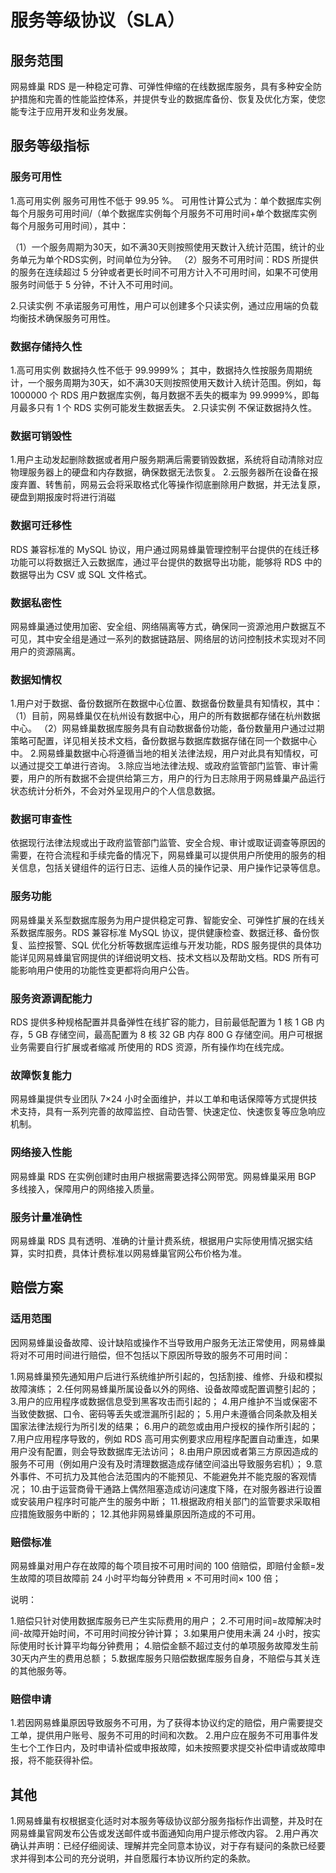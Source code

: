 # 服务等级协议（SLA）

## 服务范围

网易蜂巢 RDS 是一种稳定可靠、可弹性伸缩的在线数据库服务，具有多种安全防护措施和完善的性能监控体系，并提供专业的数据库备份、恢复及优化方案，使您能专注于应用开发和业务发展。

## 服务等级指标

### 服务可用性

1.高可用实例
服务可用性不低于 99.95 %。
可用性计算公式为：单个数据库实例每个月服务可用时间/（单个数据库实例每个月服务不可用时间+单个数据库实例每个月服务可用时间），其中：

（1）一个服务周期为30天，如不满30天则按照使用天数计入统计范围，统计的业务单元为单个RDS实例，时间单位为分钟。
（2）服务不可用时间：RDS 所提供的服务在连续超过 5 分钟或者更长时间不可用方计入不可用时间，如果不可使用服务时间低于 5 分钟，不计入不可用时间。

2.只读实例
不承诺服务可用性，用户可以创建多个只读实例，通过应用端的负载均衡技术确保服务可用性。

### 数据存储持久性

1.高可用实例
数据持久性不低于 99.9999%；
其中，数据持久性按服务周期统计，一个服务周期为30天，如不满30天则按照使用天数计入统计范围。例如，每 1000000 个 RDS 用户数据库实例，每月数据不丢失的概率为 99.9999%，即每月最多只有 1 个 RDS 实例可能发生数据丢失。
2.只读实例
不保证数据持久性。

### 数据可销毁性

1.用户主动发起删除数据或者用户服务期满后需要销毁数据，系统将自动清除对应物理服务器上的硬盘和内存数据，确保数据无法恢复。
2.云服务器所在设备在报废弃置、转售前，网易云会将采取格式化等操作彻底删除用户数据，并无法复原，硬盘到期报废时将进行消磁

### 数据可迁移性

RDS 兼容标准的 MySQL 协议，用户通过网易蜂巢管理控制平台提供的在线迁移功能可以将数据迁入云数据库，通过平台提供的数据导出功能，能够将 RDS 中的数据导出为 CSV 或 SQL 文件格式。

### 数据私密性

网易蜂巢通过使用加密、安全组、网络隔离等方式，确保同一资源池用户数据互不可见，其中安全组是通过一系列的数据链路层、网络层的访问控制技术实现对不同用户的资源隔离。

### 数据知情权

1.用户对于数据、备份数据所在数据中心位置、数据备份数量具有知情权，其中：
（1）目前，网易蜂巢仅在杭州设有数据中心，用户的所有数据都存储在杭州数据中心。
（2）网易蜂巢数据库服务具有自动数据备份功能，备份数量用户通过过期策略可配置，详见相关技术文档，备份数据与数据库数据存储在同一个数据中心中。
2.网易蜂巢数据中心将遵循当地的相关法律法规，用户对此具有知情权，可以通过提交工单进行咨询。
3.除应当地法律法规、或政府监管部门监管、审计需要，用户的所有数据不会提供给第三方，用户的行为日志除用于网易蜂巢产品运行状态统计分析外，不会对外呈现用户的个人信息数据。

### 数据可审查性

依据现行法律法规或出于政府监管部门监管、安全合规、审计或取证调查等原因的需要，在符合流程和手续完备的情况下，网易蜂巢可以提供用户所使用的服务的相关信息，包括关键组件的运行日志、运维人员的操作记录、用户操作记录等信息。

### 服务功能

网易蜂巢关系型数据库服务为用户提供稳定可靠、智能安全、可弹性扩展的在线关系数据库服务。RDS 兼容标准 MySQL 协议，提供健康检查、数据迁移、备份恢复、监控报警、SQL 优化分析等数据库运维与开发功能，RDS 服务提供的具体功能详见网易蜂巢官网提供的详细说明文档、技术文档以及帮助文档。RDS 所有可能影响用户使用的功能性变更都将向用户公告。

### 服务资源调配能力

RDS 提供多种规格配置并具备弹性在线扩容的能力，目前最低配置为 1 核 1 GB 内存，5 GB 存储空间，最高配置为 8 核 32 GB 内存 800 G 存储空间。用户可根据业务需要自行扩展或者缩减 所使用的 RDS 资源，所有操作均在线完成。

### 故障恢复能力

网易蜂巢提供专业团队 7×24 小时全面维护，并以工单和电话保障等方式提供技术支持，具有一系列完善的故障监控、自动告警、快速定位、快速恢复等应急响应机制。

### 网络接入性能

网易蜂巢 RDS 在实例创建时由用户根据需要选择公网带宽。网易蜂巢采用 BGP 多线接入，保障用户的网络接入质量。

### 服务计量准确性

网易蜂巢 RDS 具有透明、准确的计量计费系统，根据用户实际使用情况据实结算，实时扣费，具体计费标准以网易蜂巢官网公布价格为准。

## 赔偿方案

### 适用范围

因网易蜂巢设备故障、设计缺陷或操作不当导致用户服务无法正常使用，网易蜂巢将对不可用时间进行赔偿，但不包括以下原因所导致的服务不可用时间：

1.网易蜂巢预先通知用户后进行系统维护所引起的，包括割接、维修、升级和模拟故障演练；
2.任何网易蜂巢所属设备以外的网络、设备故障或配置调整引起的；
3.用户的应用程序或数据信息受到黑客攻击而引起的；
4.用户维护不当或保密不当致使数据、口令、密码等丢失或泄漏所引起的；
5.用户未遵循合同条款及相关国家法律法规行为所引发的结果；
6.用户的疏忽或由用户授权的操作所引起的；
7.用户应用程序导致的，例如 RDS 高可用实例要求应用程序配置自动重连，如果用户没有配置，则会导致数据库无法访问；
8.由用户原因或者第三方原因造成的服务不可用（例如用户没有及时清理数据造成存储空间溢出导致服务宕机）；
9.意外事件、不可抗力及其他合法范围内的不能预见、不能避免并不能克服的客观情况；
10.由于运营商骨干通路上偶然阻塞造成访问速度下降，在对服务器进行设置或安装用户程序时可能产生的服务中断；
11.根据政府相关部门的监管要求采取相应措施致服务中断的；
12.其他非网易蜂巢原因所造成的不可用。

### 赔偿标准

网易蜂巢对用户存在故障的每个项目按不可用时间的 100 倍赔偿，即赔付金额=发生故障的项目故障前 24 小时平均每分钟费用 × 不可用时间× 100 倍；

说明：

1.赔偿只针对使用数据库服务已产生实际费用的用户；
2.不可用时间=故障解决时间-故障开始时间，不可用时间按分钟计算；
3.如果用户使用未满 24 小时，按实际使用时长计算平均每分钟费用；
4.赔偿金额不超过支付的单项服务故障发生前30天内产生的费用总额；
5.数据库服务只赔偿数据库服务自身，不赔偿与其关连的其他服务等。

### 赔偿申请

1.若因网易蜂巢原因导致服务不可用，为了获得本协议约定的赔偿，用户需要提交工单，提供用户账号、服务不可用的时间和次数。
2.用户应在服务不可用事件发生七个工作日内，及时申请补偿或申报故障，如未按照要求提交补偿申请或故障申报，将不能获得补偿。

## 其他

1.网易蜂巢有权根据变化适时对本服务等级协议部分服务指标作出调整，并及时在网易蜂巢官网发布公告或发送邮件或书面通知向用户提示修改内容。
2.用户再次确认并声明：已经仔细阅读、理解并完全同意本协议，对于存有疑问的条款已经要求并得到本公司的充分说明，并自愿履行本协议所约定的条款。













